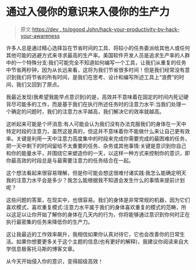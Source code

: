 # 通过入侵你的意识来入侵你的生产力

> 原文:[https://dev . to/pgood John/hack-your-productivity-by-hack-your-awareness](https://dev.to/pgoodjohn/hack-your-productivity-by-hacking-your-awareness)

许多人总是通过精心选择旨在节省时间的工具、将较小的任务委派给其他人或任何其他可能的逃避方式来寻求最高的生产率。美国软件开发人员是追求生产率的人群中的一个特殊分支:我们可能完全不知道如何编写一个工具，让我们从重复的任务中节省两秒钟，因为从长远来看，这将为我们节省很多时间！但是我们经常没有意识到我们将节省的所有时间，是我们在思考、设计和编写所述工具上“浪费”的时间，我们又回到了原点。

我最近发现(我希望我能早点意识到)的是，高效并不意味着在固定的时间内死记硬背尽可能多的工作，而是基于我们在执行所述任务时的注意力水平:当我们处理一个确定的问题时，我们的注意力水平越高，我们解决它的效率就越高。

这听起来可能是个坏消息:有人可能会认为我们没有办法克服我们的身体在一天中特定时段的注意力，虽然这是真的，但这并不意味着你不能做什么来让自己更有效率。关键是利用一天中注意力高度集中的时段来完成你需要完成的最困难的任务，把一天中剩下的时间留给不太重要的任务、杂务或其他事情:关键是意识到你自己和你的能量水平，并围绕它来塑造你的一天，以这样一种方式来控制你的意识，即你最高效的时段总是与最需要注意力的任务结合在一起。

这个想法看起来很容易理解，但是你可能会想这很难付诸实践:我怎么能确定明天我的注意力水平会是多少？我怎么能根据我不知道会发生什么的事情来提前计划呢？

这些问题的答案，在现实中，也很容易。我们的身体是非常常规的机器，因为它们喜欢模式，喜欢重复模式:注意力水平属于我们的身体喜欢重复的模式的范畴，所以这足以让你开始了解你的身体在几天内的行为，你将能够通过意识到你何时正在执行最密集的任务来降低你的生产力。

这让我最近的工作效率飙升，我相信如果你认真对待它，它也会改善你的日常生活。如果你想要更多关于这个主题的信息(也有更好的解释)，我建议你阅读来自大学信息极客托马斯的博客文章。

从今天开始侵入你的意识，变得超级高效！
